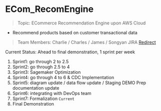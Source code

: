 # ECom_RecomEngine
> Topic: ECommerce Recommendation Engine upon AWS Cloud 
- Recommend products based on customer transactional data
> Team Members: Charlie / Charles / James / Songyan
> JIRA
[Redirect](https://charliejin.atlassian.net/jira/software/projects/JRDATAENG/boards/1/roadmap?shared=&atlOrigin=eyJpIjoiYzdkOWNhZmYyZjU1NGI0YmE5NmMyOTcxMmMxNWQ3YjkiLCJwIjoiaiJ9)

Current Status: Ahead to final demonstration, 1 sprint per week
1. Sprint1: go through 2 to 2.5
2. Sprint2: go through 2.5 to 4 
3. Sprint3: Sagemaker Optimization 
4. Sprint4: go through 4 to 6 & CDC Implementation 
5. Sprint5: diagram update / data flow update / Staging DEMO Prep documentation update 
6. Sprint6: integrating with DevOps team
7. Sprint7: Formalization `Current`
8. Final Demonstration

